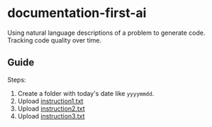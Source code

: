 # documentation-first-ai
Using natural language descriptions of a problem to generate code. Tracking code quality over time.

## Guide

Steps:

1. Create a folder with today's date like `yyyymmdd`.
1. Upload [instruction1.txt](./instruction1.txt)
1. Upload [instruction2.txt](./instruction1.txt)
1. Upload [instruction3.txt](./instruction1.txt)




